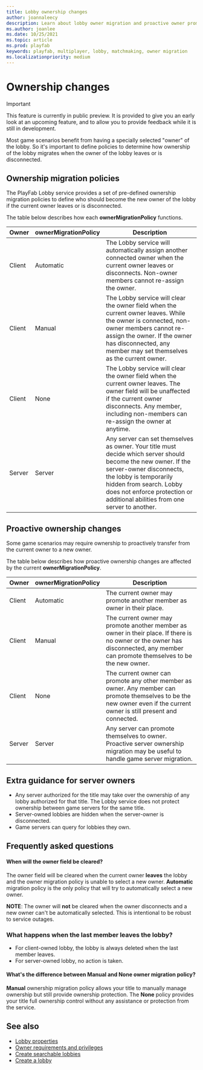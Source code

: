 ```yaml
---
title: Lobby ownership changes
author: joannaleecy
description: Learn about lobby owner migration and proactive owner promotion.
ms.author: joanlee
ms.date: 10/25/2021
ms.topic: article
ms.prod: playfab
keywords: playfab, multiplayer, lobby, matchmaking, owner migration
ms.localizationpriority: medium
---
```


# Ownership changes

> [!IMPORTANT]
> This feature is currently in public preview. It is provided to give you an early look at an upcoming feature, and to allow you to provide feedback while it is still in development. 

Most game scenarios benefit from having a specially selected "owner" of the lobby. So it's important to define policies to determine how ownership of the lobby migrates when the owner of the lobby leaves or is disconnected.

## Ownership migration policies

The PlayFab Lobby service provides a set of pre-defined ownership migration policies to define who should become the new owner of the lobby if the current owner leaves or is disconnected.

The table below describes how each __ownerMigrationPolicy__ functions.

| Owner     | ownerMigrationPolicy | Description                         |
|-----------|----------------------|-------------------------------------|
| Client    | Automatic            | The Lobby service will automatically assign another connected owner when the current owner leaves or disconnects. Non-owner members cannot re-assign the owner. |
| Client    | Manual               | The Lobby service will clear the owner field when the current owner leaves. While the owner is connected, non-owner members cannot re-assign the owner. If the owner has disconnected, any member may set themselves as the current owner. |
| Client    | None                 | The Lobby service will clear the owner field when the current owner leaves. The owner field will be unaffected if the current owner disconnects. Any member, including non-members can re-assign the owner at anytime. |
| Server    | Server               | Any server can set themselves as owner. Your title must decide which server should become the new owner. If the server-owner disconnects, the lobby is temporarily hidden from search. Lobby does not enforce protection or additional abilities from one server to another. |

## Proactive ownership changes

Some game scenarios may require ownership to proactively transfer from the current owner to a new owner.

The table below describes how proactive ownership changes are affected by the current __ownerMigrationPolicy__.

| Owner     | ownerMigrationPolicy | Description                         |
|-----------|----------------------|-------------------------------------|
| Client    | Automatic            | The current owner may promote another member as owner in their place. |
| Client    | Manual               | The current owner may promote another member as owner in their place. If there is no owner or the owner has disconnected, any member can promote themselves to be the new owner. |
| Client    | None                 | The current owner can promote any other member as owner. Any member can promote themselves to be the new owner even if the current owner is still present and connected. |
| Server    | Server               | Any server can promote themselves to owner. Proactive server ownership migration may be useful to handle game server migration. |

## Extra guidance for server owners

* Any server authorized for the title may take over the ownership of any lobby authorized for that title. The Lobby service does not protect ownership between game servers for the same title.
* Server-owned lobbies are hidden when the server-owner is disconnected.
* Game servers can query for lobbies they own.

## Frequently asked questions

#### When will the owner field be cleared?

The owner field will be cleared when the current owner **leaves** the lobby and the owner migration policy is unable to select a new owner. __Automatic__ migration policy is the only policy that will try to automatically select a new owner.

**NOTE**: The owner will **not** be cleared when the owner disconnects and a new owner can't be automatically selected. This is intentional to be robust to service outages.

### What happens when the last member leaves the lobby?

* For client-owned lobby, the lobby is always deleted when the last member leaves.
* For server-owned lobby, no action is taken.

#### What's the difference between __Manual__ and __None__ owner migration policy?

__Manual__ ownership migration policy allows your title to manually manage ownership but still provide ownership protection. The __None__ policy provides your title full ownership control without any assistance or protection from the service.

## See also

* [Lobby properties](lobby-properties.md)
* [Owner requirements and privileges](owner-requirements-and-privileges.md)
* [Create searchable lobbies](define-search-keywords.md)
* [Create a lobby](create-a-lobby.md)

